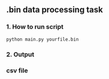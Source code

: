 ## .bin data processing task
### 1. How to run script
```sh
python main.py yourfile.bin
```

### 2.  Output
### csv file